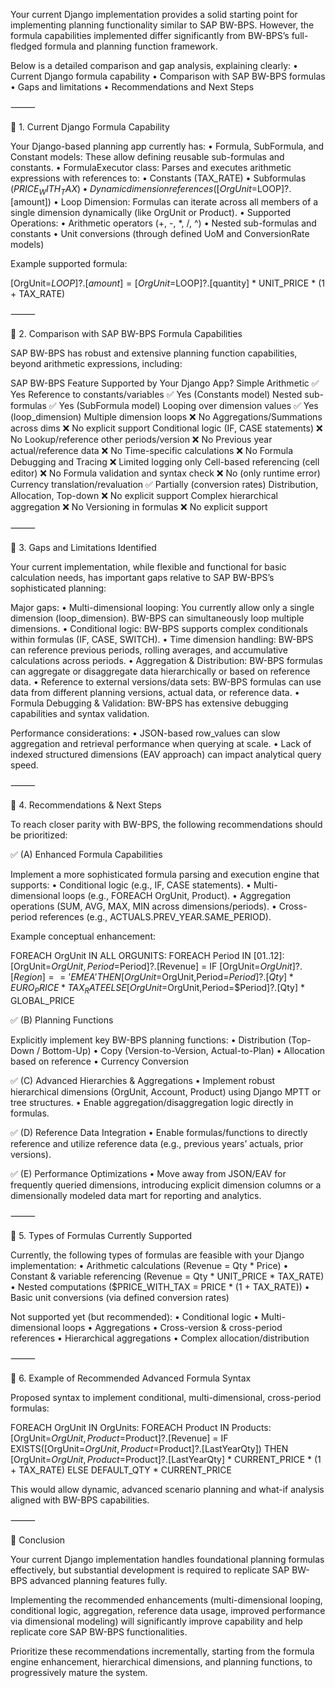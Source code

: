 Your current Django implementation provides a solid starting point for implementing planning functionality similar to SAP BW-BPS. However, the formula capabilities implemented differ significantly from BW-BPS’s full-fledged formula and planning function framework.

Below is a detailed comparison and gap analysis, explaining clearly:
	•	Current Django formula capability
	•	Comparison with SAP BW-BPS formulas
	•	Gaps and limitations
	•	Recommendations and Next Steps

⸻

📌 1. Current Django Formula Capability

Your Django-based planning app currently has:
	•	Formula, SubFormula, and Constant models:
These allow defining reusable sub-formulas and constants.
	•	FormulaExecutor class:
Parses and executes arithmetic expressions with references to:
	•	Constants (TAX_RATE)
	•	Subformulas ($PRICE_WITH_TAX)
	•	Dynamic dimension references ([OrgUnit=$LOOP]?.[amount])
	•	Loop Dimension:
Formulas can iterate across all members of a single dimension dynamically (like OrgUnit or Product).
	•	Supported Operations:
	•	Arithmetic operators (+, -, *, /, ^)
	•	Nested sub-formulas and constants
	•	Unit conversions (through defined UoM and ConversionRate models)

Example supported formula:

[OrgUnit=$LOOP]?.[amount] = [OrgUnit=$LOOP]?.[quantity] * UNIT_PRICE * (1 + TAX_RATE)


⸻

📌 2. Comparison with SAP BW-BPS Formula Capabilities

SAP BW-BPS has robust and extensive planning function capabilities, beyond arithmetic expressions, including:

SAP BW-BPS Feature	Supported by Your Django App?
Simple Arithmetic	✅ Yes
Reference to constants/variables	✅ Yes (Constants model)
Nested sub-formulas	✅ Yes (SubFormula model)
Looping over dimension values	✅ Yes (loop_dimension)
Multiple dimension loops	❌ No
Aggregations/Summations across dims	❌ No explicit support
Conditional logic (IF, CASE statements)	❌ No
Lookup/reference other periods/version	❌ No
Previous year actual/reference data	❌ No
Time-specific calculations	❌ No
Formula Debugging and Tracing	❌ Limited logging only
Cell-based referencing (cell editor)	❌ No
Formula validation and syntax check	❌ No (only runtime error)
Currency translation/revaluation	✅ Partially (conversion rates)
Distribution, Allocation, Top-down	❌ No explicit support
Complex hierarchical aggregation	❌ No
Versioning in formulas	❌ No explicit support


⸻

📌 3. Gaps and Limitations Identified

Your current implementation, while flexible and functional for basic calculation needs, has important gaps relative to SAP BW-BPS’s sophisticated planning:

Major gaps:
	•	Multi-dimensional looping: You currently allow only a single dimension (loop_dimension). BW-BPS can simultaneously loop multiple dimensions.
	•	Conditional logic: BW-BPS supports complex conditionals within formulas (IF, CASE, SWITCH).
	•	Time dimension handling: BW-BPS can reference previous periods, rolling averages, and accumulative calculations across periods.
	•	Aggregation & Distribution: BW-BPS formulas can aggregate or disaggregate data hierarchically or based on reference data.
	•	Reference to external versions/data sets: BW-BPS formulas can use data from different planning versions, actual data, or reference data.
	•	Formula Debugging & Validation: BW-BPS has extensive debugging capabilities and syntax validation.

Performance considerations:
	•	JSON-based row_values can slow aggregation and retrieval performance when querying at scale.
	•	Lack of indexed structured dimensions (EAV approach) can impact analytical query speed.

⸻

📌 4. Recommendations & Next Steps

To reach closer parity with BW-BPS, the following recommendations should be prioritized:

✅ (A) Enhanced Formula Capabilities

Implement a more sophisticated formula parsing and execution engine that supports:
	•	Conditional logic (e.g., IF, CASE statements).
	•	Multi-dimensional loops (e.g., FOREACH OrgUnit, Product).
	•	Aggregation operations (SUM, AVG, MAX, MIN across dimensions/periods).
	•	Cross-period references (e.g., ACTUALS.PREV_YEAR.SAME_PERIOD).

Example conceptual enhancement:

FOREACH OrgUnit IN ALL ORGUNITS:
    FOREACH Period IN [01..12]:
        [OrgUnit=$OrgUnit,Period=$Period]?.[Revenue] =
            IF [OrgUnit=$OrgUnit]?.[Region] == 'EMEA' THEN
                [OrgUnit=$OrgUnit,Period=$Period]?.[Qty] * EURO_PRICE * TAX_RATE
            ELSE
                [OrgUnit=$OrgUnit,Period=$Period]?.[Qty] * GLOBAL_PRICE

✅ (B) Planning Functions

Explicitly implement key BW-BPS planning functions:
	•	Distribution (Top-Down / Bottom-Up)
	•	Copy (Version-to-Version, Actual-to-Plan)
	•	Allocation based on reference
	•	Currency Conversion

✅ (C) Advanced Hierarchies & Aggregations
	•	Implement robust hierarchical dimensions (OrgUnit, Account, Product) using Django MPTT or tree structures.
	•	Enable aggregation/disaggregation logic directly in formulas.

✅ (D) Reference Data Integration
	•	Enable formulas/functions to directly reference and utilize reference data (e.g., previous years’ actuals, prior versions).

✅ (E) Performance Optimizations
	•	Move away from JSON/EAV for frequently queried dimensions, introducing explicit dimension columns or a dimensionally modeled data mart for reporting and analytics.

⸻

📌 5. Types of Formulas Currently Supported

Currently, the following types of formulas are feasible with your Django implementation:
	•	Arithmetic calculations (Revenue = Qty * Price)
	•	Constant & variable referencing (Revenue = Qty * UNIT_PRICE * TAX_RATE)
	•	Nested computations ($PRICE_WITH_TAX = PRICE * (1 + TAX_RATE))
	•	Basic unit conversions (via defined conversion rates)

Not supported yet (but recommended):
	•	Conditional logic
	•	Multi-dimensional loops
	•	Aggregations
	•	Cross-version & cross-period references
	•	Hierarchical aggregations
	•	Complex allocation/distribution

⸻

📌 6. Example of Recommended Advanced Formula Syntax

Proposed syntax to implement conditional, multi-dimensional, cross-period formulas:

FOREACH OrgUnit IN OrgUnits:
  FOREACH Product IN Products:
    [OrgUnit=$OrgUnit, Product=$Product]?.[Revenue] =
        IF EXISTS([OrgUnit=$OrgUnit, Product=$Product]?.[LastYearQty]) THEN
            [OrgUnit=$OrgUnit, Product=$Product]?.[LastYearQty] * CURRENT_PRICE * (1 + TAX_RATE)
        ELSE
            DEFAULT_QTY * CURRENT_PRICE

This would allow dynamic, advanced scenario planning and what-if analysis aligned with BW-BPS capabilities.

⸻

📌 Conclusion

Your current Django implementation handles foundational planning formulas effectively, but substantial development is required to replicate SAP BW-BPS advanced planning features fully.

Implementing the recommended enhancements (multi-dimensional looping, conditional logic, aggregation, reference data usage, improved performance via dimensional modeling) will significantly improve capability and help replicate core SAP BW-BPS functionalities.

Prioritize these recommendations incrementally, starting from the formula engine enhancement, hierarchical dimensions, and planning functions, to progressively mature the system.